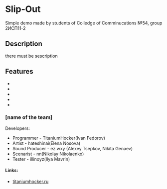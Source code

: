 # Slip-Out

Simple demo made by students of Colledge of Comminucations №54, group 2ИСП11-2

## Description

there must be sescription

## Features

 -
 -
 -
 -
 -

### [name of the team]

Developers:
- Programmer - TitaniumHocker(Ivan Fedorov)
- Artist - hateshinai(Elena Nosova)
- Sound Producer - ez.wxy (Alexey Tsepkov, Nikita Genaev)
- Scenarist -  nn(Nikolay Nikolaenko)
- Tester - illinoyz(Ilya Mavrin)

#### Links:
 - [titaniumhocker.ru](http://titaniumhocker.ru/)